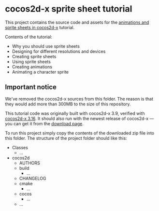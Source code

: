 # cocos2d-x sprite sheet tutorial

This project contains the source code and assets for the [animations and sprite sheets in cocos2d-x](https://www.codeandweb.com/texturepacker/tutorials/animations-and-spritesheets-in-cocos2d-x) tutorial.

Contents of the tutorial:

* Why you should use sprite sheets
* Designing for different resolutions and devices
* Creating sprite sheets
* Using sprite sheets
* Creating animations
* Animating a character sprite


## Important notice


We've removed the cocos2d-x sources from this folder. The reason is that they would add more than 300MB to the size of this repository.

This tutorial code was originally built with cocos2d-x 3.9, verified with [cocos2d-x 3.16](http://www.cocos2d-x.org/filedown/cocos2d-x-3.16.zip).
It should also run with the newest release of cocos2d-x &mdash; you can get it from the [download page](http://www.cocos2d-x.org/download).

To run this project simply copy the contents of the downloaded zip file into this folder. The structure of the project folder should like this:

* Classes
     * ...
* cocos2d
  * AUTHORS
  * build
     * ...
  * CHANGELOG
  * cmake
     * ...
  * cocos
     * ...
  * ...







